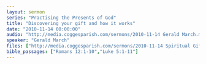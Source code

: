 ```yaml
---
layout: sermon
series: "Practising the Presents of God"
title: "Discovering your gift and how it works"
date: "2010-11-14 00:00:00"
audio: "http://media.coggesparish.com/sermons/2010-11-14 Gerald March.mp3"
speaker: "Gerald March"
files: ["http://media.coggesparish.com/sermons/2010-11-14 Spiritual Gifts Inventory - Notes.pdf","http://media.coggesparish.com/sermons/2010-11-14 Network Experience Assessment.pdf","http://media.coggesparish.com/sermons/2010-11-14 Network Observation Assessment.pdf"]
bible_passages: ["Romans 12:1-10","Luke 5:1-11"]
---
```


